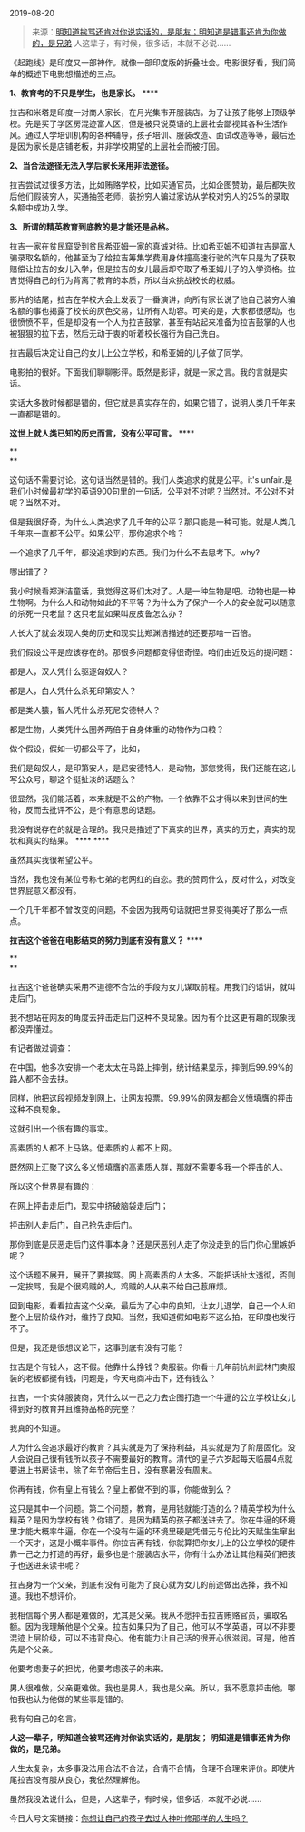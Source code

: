 2019-08-20

> 来源：[明知道挨骂还肯对你说实话的，是朋友；明知道是错事还肯为你做的，是兄弟](http://mp.weixin.qq.com/s?__biz=MzU3NDc5Nzc0NQ==&mid=2247485237&idx=1&sn=e78bce4f1b9ae2edd3a61f6ad89cbc92&chksm=fd2da5ebca5a2cfdde3701d9b204d76680adcc50df870879c4f85c7425fbeb00ab59a80c15ae&scene=27#wechat_redirect)
> 人这辈子，有时候，很多话，本就不必说......

《起跑线》是印度又一部神作。就像一部印度版的折叠社会。电影很好看，我们简单的概述下电影想描述的三点。  

  

 **1、教育考的不只是学生，也是家长。** ****

拉吉和米塔是印度一对商人家长，在月光集市开服装店。为了让孩子能够上顶级学校。先是买了学区房混迹富人区，但是被只说英语的上层社会鄙视其各种生活作风。通过入学培训机构的各种辅导，孩子培训、服装改造、面试改造等等，最后还是因为家长是店铺老板，并非学校期望的上层社会而被打回。

  

 **2、当合法途径无法入学后家长采用非法途径。**

拉吉尝试过很多方法，比如贿赂学校，比如买通官员，比如企图赞助，最后都失败后他们假装穷人，买通抽签老师，装扮穷人骗过家访从学校对穷人的25%的录取名额中成功入学。

  

 **3、所谓的精英教育到底教的是才能还是品格。**

拉吉一家在贫民窟受到贫民希亚姆一家的真诚对待。比如希亚姆不知道拉吉是富人骗录取名额的，他甚至为了给拉吉筹集学费用身体撞高速行驶的汽车只是为了获取赔偿让拉吉的女儿入学，但是拉吉的女儿最后却夺取了希亚姆儿子的入学资格。拉吉觉得自己的行为背离了教育的本质，所以当众挑战校长的权威。

  

影片的结尾，拉吉在学校大会上发表了一番演讲，向所有家长说了他自己装穷人骗名额的事也揭露了校长的灰色交易，让所有人动容。可笑的是，大家都很感动，也很愤愤不平，但是却没有一个人为拉吉鼓掌，甚至有站起来准备为拉吉鼓掌的人也被狠狠的拉下去，然后无动于衷的听着校长强行为自己洗白。

  

拉吉最后决定让自己的女儿上公立学校，和希亚姆的儿子做了同学。

  

电影拍的很好。下面我们聊聊影评。既然是影评，就是一家之言。我的言就是实话。

  

实话大多数时候都是错的，但它就是真实存在的，如果它错了，说明人类几千年来一直都是错的。

  

 **这世上就人类已知的历史而言，没有公平可言。** ****

 **  
**

这句话不需要讨论。这句话当然是错的。我们人类追求的就是公平。it's
unfair.是我们小时候最初学的英语900句里的一句话。公平对不对呢？当然对。不公对不对呢？当然不对。

  

但是我很好奇，为什么人类追求了几千年的公平？那只能是一种可能。就是人类几千年来一直都不公平。如果公平，那你追求个啥？

  

一个追求了几千年，都没追求到的东西。我们为什么不去思考下。why?

  

哪出错了？

  

我小时候看郑渊洁童话，我觉得这哥们太对了。人是一种生物是吧。动物也是一种生物啊。为什么人和动物如此的不平等？为什么为了保护一个人的安全就可以随意的杀死一只老鼠？这只老鼠如果叫皮皮鲁怎么办？

  

人长大了就会发现人类的历史和现实比郑渊洁描述的还要那啥一百倍。

  

我们假设公平是应该存在的。那很多问题都变得很奇怪。咱们由近及远的提问题：

  

都是人，汉人凭什么驱逐匈奴人？  

都是人，白人凭什么杀死印第安人？

都是类人猿，智人凭什么杀死尼安德特人？

都是生物，人类凭什么圈养两倍于自身体重的动物作为口粮？

  

做个假设，假如一切都公平了，比如，

我们是匈奴人，是印第安人，是尼安德特人，是动物，那您觉得，我们还能在这儿写公众号，聊这个挺扯淡的话题么？

  

很显然，我们能活着，本来就是不公的产物。一个依靠不公才得以来到世间的生物，反而去批评不公，是个有意思的话题。

  

我没有说存在的就是合理的。我只是描述了下真实的世界，真实的历史，真实的现状和真实的结果。 **** ****

  

虽然其实我很希望公平。

  

当然，我也没有某位号称七弟的老网红的自恋。我的赞同什么，反对什么，对改变世界屁意义都没有。

  

一个几千年都不曾改变的问题，不会因为我两句话就把世界变得美好了那么一点点。

  

 **拉吉这个爸爸在电影结束的努力到底有没有意义？** ****

 **  
**

拉吉这个爸爸确实采用不道德不合法的手段为女儿谋取前程。用我们的话讲，就叫走后门。

  

我不想站在网友的角度去抨击走后门这种不良现象。因为有个比这更有趣的现象我都没弄懂过。

  

有记者做过调查：

在中国，他多次安排一个老太太在马路上摔倒，统计结果显示，摔倒后99.99%的路人都不会去扶。

同样，他把这段视频发到网上，让网友投票。99.99%的网友都会义愤填膺的抨击这种不良现象。

  

这就引出一个很有趣的事实。

  

高素质的人都不上马路。低素质的人都不上网。

  

既然网上汇聚了这么多义愤填膺的高素质人群，那就不需要多我一个抨击的人。

  

所以这个世界是有趣的：

在网上抨击走后门，现实中挤破脑袋走后门；

抨击别人走后门，自己抢先走后门。

  

那你到底是厌恶走后门这件事本身？还是厌恶别人走了你没走到的后门你心里嫉妒呢？

  

这个话题不展开，展开了要挨骂。网上高素质的人太多。不能把话扯太透彻，否则一定挨骂，我是个很鸡贼的人，鸡贼的人从来不给自己惹麻烦。

  

回到电影，看看拉吉这个父亲，最后为了心中的良知，让女儿退学，自己一个人和整个上层阶级作对，维持了良知。当然，我知道假如电影不这么拍，在印度也发行不了。

  

但是，我还是很想议论下，这事到底有没有可能？

  

拉吉是个有钱人，这不假。他靠什么挣钱？卖服装。你看十几年前杭州武林门卖服装的老板都挺有钱，问题是，今天电商冲击下，还有钱么？

  

拉吉，一个实体服装商，凭什么以一己之力去企图打造一个牛逼的公立学校让女儿得到好的教育并且维持品格的完整？

  

我真的不知道。

  

人为什么会追求最好的教育？其实就是为了保持利益，其实就是为了阶层固化。没人会说自己很有钱所以孩子不需要最好的教育。清代的皇子六岁起每天临晨4点就要进上书房读书，除了年节帝后生日，没有寒暑没有周末。

  

你再有钱，你有皇上有钱么？皇上都做不到的事，你能做到么？

  

这只是其中一个问题。第二个问题，教育，是用钱就能打造的么？精英学校为什么精英？是因为学校有钱？你错了。是因为精英的孩子都送进去了。你在牛逼的环境里才能大概率牛逼，你在一个没有牛逼的环境里硬是凭借无与伦比的天赋生生窜出一个天才，这是小概率事件。你拉吉再有钱，你就算把你女儿上的公立学校的硬件靠一己之力打造的再好，最多也是个服装店水平，你有什么办法让其他精英们把孩子也送进来读书呢？

  

拉吉身为一个父亲，到底有没有可能为了良心就为女儿的前途做出选择，我不知道。我也不想评价。

  

我相信每个男人都是难做的，尤其是父亲。我从不愿抨击拉吉贿赂官员，骗取名额。因为我理解他是个父亲。拉吉如果只为了自己，他可以不学英语，可以不非要混迹上层阶级，可以不违背良心。他有能力让自己活的很开心很滋润。可是，他首先是个父亲。

  

他要考虑妻子的担忧，他要考虑孩子的未来。

  

男人很难做，父亲更难做。我也是男人，我也是父亲。所以，我不愿意抨击他，哪怕我也认为他做的某些事是错的。

  

我有句自己的名言。

  

 **人这一辈子，明知道会被骂还肯对你说实话的，是朋友；** **明知道是错事还肯为你做的，是兄弟。**

  

人生太复杂，太多事没法用合法不合法，合情不合情，合理不合理来评价。即使片尾拉吉没有服从良心，我依然理解他。

  

虽然我没法说什么，但是，人这辈子，有时候，很多话，本就不必说......

  

今日大号文案链接：[你想让自己的孩子去过大神叶修那样的人生吗？](https://mp.weixin.qq.com/s?__biz=MzU0MjYwNDU2Mw==&mid=2247487141&idx=2&sn=b8297e7565dd1cbdaef3eff6b4a9d134&chksm=fb1962d9cc6eebcf7d11a3f12d6ea058c63b13dad27757081de28e7b2c2b57a0dc28282ba230&token=2051944190&lang=zh_CN&scene=21#wechat_redirect)

